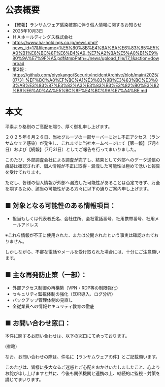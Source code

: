 # 公表概要
- 【確報】ランサムウェア感染被害に伴う個人情報に関するお知らせ
- 2025年10月3日
- ＨＡホールディングス株式会社
- https://www.ha-holdings.co.jp/news.php?news_id=17&filename=%E5%80%8B%E4%BA%BA%E6%83%85%E5%A0%B1%E6%BC%8F%E6%B4%A9_%E7%A2%BA%E5%A0%B1%E9%80%9A%E7%9F%A5.pdf&tmpPath=./news/upload_file/17_1&action=downroad
- 第2報：https://github.com/piyokango/SecurityIncidentArchive/blob/main/2025/07/31_%EF%BC%A8%EF%BC%A1%E3%83%9B%E3%83%BC%E3%83%AB%E3%83%87%E3%82%A3%E3%83%B3%E3%82%B0%E3%82%B9%E6%A0%AA%E5%BC%8F%E4%BC%9A%E7%A4%BE.md

# 本文
平素より格別のご高配を賜り、厚く御礼申し上げます。

２０２５年６月２６日、当社グループの一部サーバーに対し不正アクセス（ランサムウェア感染）が発生し、これまでに当社ホームページにて【第一報】（7月4日）および【続報】（7月31日）としてご報告を行ってまいりました。

このたび、外部調査会社による調査が完了し、結果として外部へのデータ送信の痕跡は確認されず、個人情報が不正に取得・漏洩した可能性は極めて低いと報告を受けております。

ただし、皆様の個人情報が外部へ漏洩した可能性があることは否定できず、万全を期するため、該当の可能性がある方々に以下の通りご案内申し上げます。

## ■ 対象となる可能性のある情報項目：
- 担当もしくは代表者氏名、会社住所、会社電話番号、社用携帯番号、社用メールアドレス

※これら情報が不正に使用された、または公開されたという事実は確認されておりません。

しかしながら、不審な電話やメールを受け取られた場合には、十分にご注意願います。

## ■ 主な再発防止策（一部）：
- 外部アクセス制御の再構築（VPN・RDP等の制限強化）
- セキュリティ監視体制の強化（EDR導入、ログ分析）
- バックアップ管理体制の見直し
- 全従業員への情報セキュリティ教育の徹底

## ■ お問い合わせ窓口：
本件に関するお問い合わせは、以下の窓口にて承っております。

(省略)

なお、お問い合わせの際は、件名に【ランサムウェアの件】とご記載願います。


このたびは、皆様に多大なるご迷惑とご心配をおかけいたしましたこと、心よりお詫び申し上げますと共に、今後も関係機関と連携の上、継続的に監視・対策を講じてまいります。
